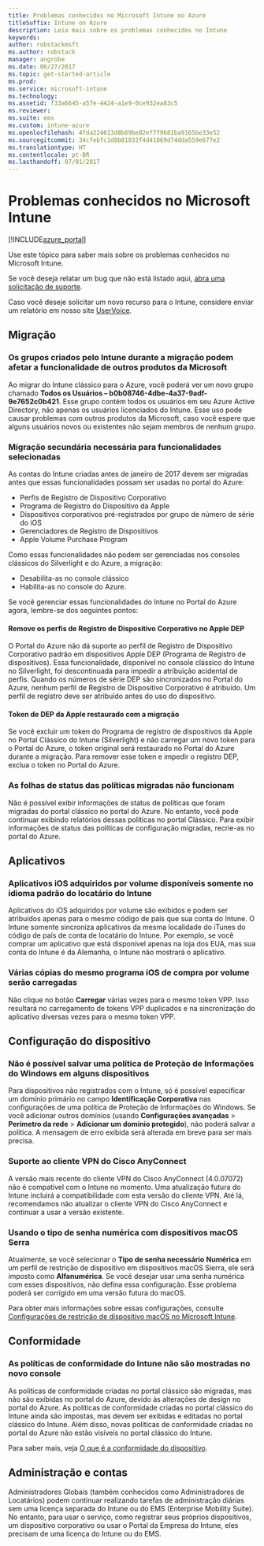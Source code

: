 ```yaml
---
title: Problemas conhecidos no Microsoft Intune no Azure
titleSuffix: Intune on Azure
description: Leia mais sobre os problemas conhecidos no Intune
keywords: 
author: robstackmsft
ms.author: robstack
manager: angrobe
ms.date: 06/27/2017
ms.topic: get-started-article
ms.prod: 
ms.service: microsoft-intune
ms.technology: 
ms.assetid: f33a6645-a57e-4424-a1e9-0ce932ea83c5
ms.reviewer: 
ms.suite: ems
ms.custom: intune-azure
ms.openlocfilehash: 4fda224613d8b69be82ef7f9681ba9165be33e52
ms.sourcegitcommit: 34cfebfc1d8b81032f4d41869d74dda559e677e2
ms.translationtype: HT
ms.contentlocale: pt-BR
ms.lasthandoff: 07/01/2017
---
```

# Problemas conhecidos no Microsoft Intune
<a id="known-issues-in-microsoft-intune" class="xliff"></a>


[!INCLUDE[azure_portal](./includes/azure_portal.md)]


Use este tópico para saber mais sobre os problemas conhecidos no Microsoft Intune.

Se você deseja relatar um bug que não está listado aqui, [abra uma solicitação de suporte](get-support.md).

Caso você deseje solicitar um novo recurso para o Intune, considere enviar um relatório em nosso site [UserVoice](https://microsoftintune.uservoice.com/forums/291681-ideas/category/189016-azure-admin-console).

## Migração
<a id="migration" class="xliff"></a>

### Os grupos criados pelo Intune durante a migração podem afetar a funcionalidade de outros produtos da Microsoft
<a id="groups-created-by-intune-during-migration-might-affect-functionality-of-other-microsoft-products" class="xliff"></a>

Ao migrar do Intune clássico para o Azure, você poderá ver um novo grupo chamado **Todos os Usuários – b0b08746-4dbe-4a37-9adf-9e7652c0b421**. Esse grupo contém todos os usuários em seu Azure Active Directory, não apenas os usuários licenciados do Intune. Esse uso pode causar problemas com outros produtos da Microsoft, caso você espere que alguns usuários novos ou existentes não sejam membros de nenhum grupo.

### Migração secundária necessária para funcionalidades selecionadas
<a id="secondary-migration-required-for-select-capabilities" class="xliff"></a>

As contas do Intune criadas antes de janeiro de 2017 devem ser migradas antes que essas funcionalidades possam ser usadas no portal do Azure:

- Perfis de Registro de Dispositivo Corporativo
- Programa de Registro do Dispositivo da Apple
- Dispositivos corporativos pré-registrados por grupo de número de série do iOS
- Gerenciadores de Registro de Dispositivos
- Apple Volume Purchase Program

Como essas funcionalidades não podem ser gerenciadas nos consoles clássicos do Silverlight e do Azure, a migração:
- Desabilita-as no console clássico
- Habilita-as no console do Azure.  

Se você gerenciar essas funcionalidades do Intune no Portal do Azure agora, lembre-se dos seguintes pontos:

#### Remove os perfis de Registro de Dispositivo Corporativo no Apple DEP
<a id="removes-default-corporate-device-enrollment-profiles-in-apple-dep" class="xliff"></a>
O Portal do Azure não dá suporte ao perfil de Registro de Dispositivo Corporativo padrão em dispositivos Apple DEP (Programa de Registro de dispositivos). Essa funcionalidade, disponível no console clássico do Intune no Silverlight, foi descontinuada para impedir a atribuição acidental de perfis. Quando os números de série DEP são sincronizados no Portal do Azure, nenhum perfil de Registro de Dispositivo Corporativo é atribuído. Um perfil de registro deve ser atribuído antes do uso do dispositivo.

#### Token de DEP da Apple restaurado com a migração
<a id="apple-dep-token-restored-with-migration" class="xliff"></a>

Se você excluir um token do Programa de registro de dispositivos da Apple no Portal Clássico do Intune (Silverlight) e não carregar um novo token para o Portal do Azure, o token original será restaurado no Portal do Azure durante a migração. Para remover esse token e impedir o registro DEP, exclua o token no Portal do Azure.

### As folhas de status das políticas migradas não funcionam
<a id="status-blades-for-migrated-policies-do-not-work" class="xliff"></a>

Não é possível exibir informações de status de políticas que foram migradas do portal clássico no portal do Azure. No entanto, você pode continuar exibindo relatórios dessas políticas no portal Clássico.
Para exibir informações de status das políticas de configuração migradas, recrie-as no portal do Azure.

## Aplicativos
<a id="apps" class="xliff"></a>

### Aplicativos iOS adquiridos por volume disponíveis somente no idioma padrão do locatário do Intune
<a id="ios-volume-purchased-apps-only-available-in-default-intune-tenant-language" class="xliff"></a>
Aplicativos do iOS adquiridos por volume são exibidos e podem ser atribuídos apenas para o mesmo código de país que sua conta do Intune. O Intune somente sincroniza aplicativos da mesma localidade do iTunes do código de país de conta de locatário do Intune. Por exemplo, se você comprar um aplicativo que está disponível apenas na loja dos EUA, mas sua conta do Intune é da Alemanha, o Intune não mostrará o aplicativo.

### Várias cópias do mesmo programa iOS de compra por volume serão carregadas
<a id="multiple-copies-of-the-same-ios-volume-purchase-program-are-uploaded" class="xliff"></a>
Não clique no botão **Carregar** várias vezes para o mesmo token VPP. Isso resultará no carregamento de tokens VPP duplicados e na sincronização do aplicativo diversas vezes para o mesmo token VPP. 

<!-- ## Groups -->

## Configuração do dispositivo
<a id="device-configuration" class="xliff"></a>

### Não é possível salvar uma política de Proteção de Informações do Windows em alguns dispositivos
<a id="you-cannot-save-a-windows-information-protection-policy-for-some-devices" class="xliff"></a>

Para dispositivos não registrados com o Intune, só é possível especificar um domínio primário no campo **Identificação Corporativa** nas configurações de uma política de Proteção de Informações do Windows.
Se você adicionar outros domínios (usando **Configurações avançadas** > **Perímetro da rede** > **Adicionar um domínio protegido**), não poderá salvar a política. A mensagem de erro exibida será alterada em breve para ser mais precisa.

### Suporte ao cliente VPN do Cisco AnyConnect
<a id="cisco-anyconnect-vpn-client-support" class="xliff"></a>
 
A versão mais recente do cliente VPN do Cisco AnyConnect (4.0.07072) não é compatível com o Intune no momento. Uma atualização futura do Intune incluirá a compatibilidade com esta versão do cliente VPN. Até lá, recomendamos não atualizar o cliente VPN do Cisco AnyConnect e continuar a usar a versão existente.

### Usando o tipo de senha numérica com dispositivos macOS Serra
<a id="using-the-numeric-password-type-with-macos-sierra-devices" class="xliff"></a>

Atualmente, se você selecionar o **Tipo de senha necessário** **Numérica** em um perfil de restrição de dispositivo em dispositivos macOS Sierra, ele será imposto como **Alfanumérica**. Se você desejar usar uma senha numérica com esses dispositivos, não defina essa configuração.
Esse problema poderá ser corrigido em uma versão futura do macOS.

Para obter mais informações sobre essas configurações, consulte [Configurações de restrição de dispositivo macOS no Microsoft Intune](device-restrictions-macos.md).

## Conformidade
<a id="compliance" class="xliff"></a>

### As políticas de conformidade do Intune não são mostradas no novo console
<a id="compliance-policies-from-intune-do-not-show-up-in-new-console" class="xliff"></a>

As políticas de conformidade criadas no portal clássico são migradas, mas não são exibidas no portal do Azure, devido às alterações de design no portal do Azure. As políticas de conformidade criadas no portal clássico do Intune ainda são impostas, mas devem ser exibidas e editadas no portal clássico do Intune.
Além disso, novas políticas de conformidade criadas no portal do Azure não estão visíveis no portal clássico do Intune.

Para saber mais, veja [O que é a conformidade do dispositivo](device-compliance.md).

<!-- ## Enrollment -->


<!-- ## Data protection -->


## Administração e contas
<a id="administration-and-accounts" class="xliff"></a>

Administradores Globais (também conhecidos como Administradores de Locatários) podem continuar realizando tarefas de administração diárias sem uma licença separada do Intune ou do EMS (Enterprise Mobility Suite). No entanto, para usar o serviço, como registrar seus próprios dispositivos, um dispositivo corporativo ou usar o Portal da Empresa do Intune, eles precisam de uma licença do Intune ou do EMS.

<!-- ## Additional items -->












 
